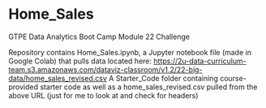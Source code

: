 # Home_Sales
GTPE Data Analytics Boot Camp Module 22 Challenge

Repository contains
  Home_Sales.ipynb, a Jupyter notebook file (made in Google Colab) that pulls data located here: https://2u-data-curriculum-team.s3.amazonaws.com/dataviz-classroom/v1.2/22-big-data/home_sales_revised.csv
  A Starter_Code folder containing course-provided starter code as well as a home_sales_revised.csv pulled from the above URL (just for me to look at and check for headers)
